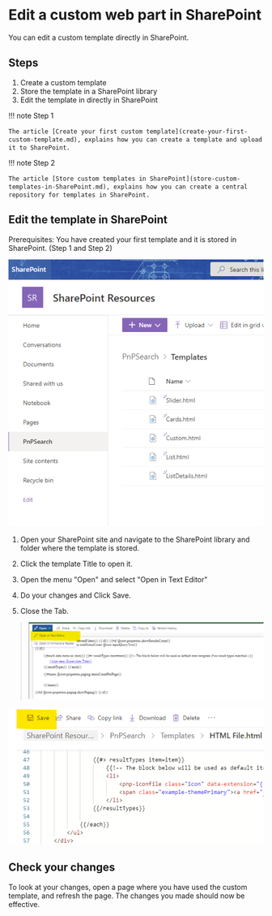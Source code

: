 # Edit a custom web part in SharePoint

You can edit a custom template directly in SharePoint.

## Steps

1. Create a custom template
2. Store the template in a SharePoint library
3. Edit the template in directly in SharePoint

!!! note
    Step 1

    The article [Create your first custom template](create-your-first-custom-template.md), explains how you can create a template and upload it to SharePoint.

!!! note
    Step 2

    The article [Store custom templates in SharePoint](store-custom-templates-in-SharePoint.md), explains how you can create a central repository for templates in SharePoint.

## Edit the template in SharePoint

Prerequisites: You have created your first template and it is stored in SharePoint. (Step 1 and Step 2)

![SharePoint Resource Library](assets/store-custom-templates-in-sharepoint/SharePoint_Resources_Library.png)

1. Open your SharePoint site and navigate to the SharePoint library and folder where the template is stored.

2. Click the template Title to open it.

3. Open the menu "Open" and select "Open in Text Editor"

4. Do your changes and Click Save.

5. Close the Tab.

>![How to click the open in text editor](assets\edit-custom-templates-in-sharepoint\Open-htmlfile-in-text-editor.png)

![How to save the changes](assets\edit-custom-templates-in-sharepoint\Save-the-changed-file.png)

## Check your changes

To look at your changes, open a page where you have used the custom template, and refresh the page. The changes you made should now be effective.
